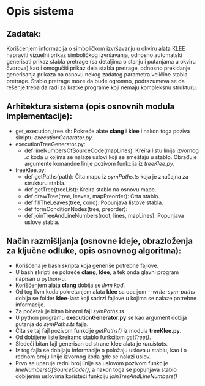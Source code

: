 # Opis sistema

## Zadatak:

Korišćenjem informacija o simboličkom izvršavanju u
okviru alata KLEE napraviti vizuelni prikaz simboličkog izvršavanja,
odnosno automatski generisati prikaz stabla pretrage (sa detaljima o
stanju i putanjama u okviru čvorova) kao i omogućiti prikaz dela
stabla pretrage, odnosno prekidanje generisanja prikaza na osnovu nekog
zadatog parametra veličine stabla pretrage. Stablo pretrage moze da bude
ogromno, podrazumeva se da rešenje treba da radi za kratke programe koji
nemaju kompleksnu strukturu. 

## Arhitektura sistema (opis osnovnih modula implementacije):
  * get_execution_tree.sh:
    Pokreće alate **clang** i **klee** i nakon toga poziva skriptu *executionGenerator.py*.
  * executionTreeGenerator.py:
      * def lineNumbersOfSourceCode(mapLines): 
        Kreira listu linija izvornog *.c* koda u kojima se nalaze uslovi koji se smeštaju u stablo.
        Obrađuje argumente komandne linije pozivom funkcija iz *treeKlee.py*.
  * treeKlee.py:
    * def getPaths(path):
      Čita mapu iz *symPaths.ts* koja je značajna za strukturu stabla.
    * def getTree(treeList):
      Kreira stablo na osnovu mape.
    * def drawTree(tree, leaves, mapPreorder):
      Crta stablo.
    * def fillTheLeaves(tree, cond):
      Popunjava listove stabla.
    * def formConditionNodes(tree, preorder):
    * def joinTreeAndLineNumbers(root, lines, mapLines):
      Popunjava uslove stabla.
  

## Način razmišljanja (osnovne ideje, obrazloženja za ključne odluke, opis osnovnog algoritma):

* Korišćena je bash skripta koja generiše potrebne fajlove. 
* U bash skripti se pokreće **clang**, **klee**, a tek onda glavni program napisan u python-u.
* Korišćenjem alata **clang** dobija se *llvm kod*.
* Od tog llvm koda pokretanjem alata **klee** sa opcijom *--write-sym-paths* dobija se folder **klee-last** 
koji sadrzi fajlove u kojima se nalaze potrebne informacije.
* Za početak je bitan binarni fajl *symPaths.ts*. 
* U python programu **executionGenerator.py** se kao argument dobija putanja do *symPaths.ts* fajla.
* Čita se taj fajl pozivom funkcije *getPaths()* iz modula **treeKlee.py**.
* Od dobijene liste kreiramo stablo funkcijom *getTree()*. 
* Sledeći bitan fajl generisan od strane **klee** alata je *run.istats*.
* Iz tog fajla se dobijaju informacije o položaju uslova u stablu, 
kao i o rednom broju linije izvornog koda gde se nalazi uslov. 
* Prvo se uparuje redni broj linije sa uslovom pozivom funkcije *lineNumbersOfSourceCode()*, 
a nakon toga se popunjava stablo dobijenim uslovima koristeći funkciju *joinTreeAndLineNumbers()*



